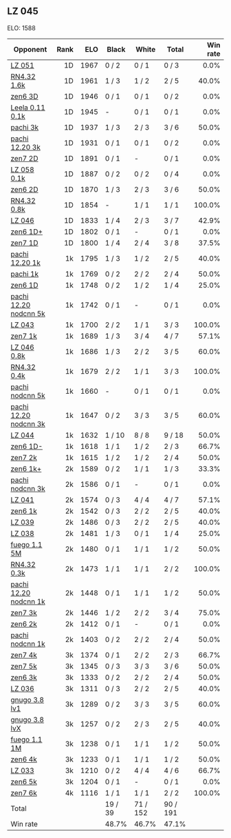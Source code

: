 ## LZ 045 ##

ELO: 1588

Opponent | Rank | ELO | Black | White | Total | Win rate
---------|-----:|----:|-------|-------|-------|-------:
[LZ 051](LZ%20051.md) | 1D | 1967 | 0 / 2 | 0 / 1 | 0 / 3 | 0.0%
[RN4.32 1.6k](RN4.32%201.6k.md) | 1D | 1961 | 1 / 3 | 1 / 2 | 2 / 5 | 40.0%
[zen6 3D](zen6%203D.md) | 1D | 1946 | 0 / 1 | 0 / 1 | 0 / 2 | 0.0%
[Leela 0.11 0.1k](Leela%200.11%200.1k.md) | 1D | 1945 | - | 0 / 1 | 0 / 1 | 0.0%
[pachi 3k](pachi%203k.md) | 1D | 1937 | 1 / 3 | 2 / 3 | 3 / 6 | 50.0%
[pachi 12.20 3k](pachi%2012.20%203k.md) | 1D | 1931 | 0 / 1 | 0 / 1 | 0 / 2 | 0.0%
[zen7 2D](zen7%202D.md) | 1D | 1891 | 0 / 1 | - | 0 / 1 | 0.0%
[LZ 058 0.1k](LZ%20058%200.1k.md) | 1D | 1887 | 0 / 2 | 0 / 2 | 0 / 4 | 0.0%
[zen6 2D](zen6%202D.md) | 1D | 1870 | 1 / 3 | 2 / 3 | 3 / 6 | 50.0%
[RN4.32 0.8k](RN4.32%200.8k.md) | 1D | 1854 | - | 1 / 1 | 1 / 1 | 100.0%
[LZ 046](LZ%20046.md) | 1D | 1833 | 1 / 4 | 2 / 3 | 3 / 7 | 42.9%
[zen6 1D+](zen6%201D+.md) | 1D | 1802 | 0 / 1 | - | 0 / 1 | 0.0%
[zen7 1D](zen7%201D.md) | 1D | 1800 | 1 / 4 | 2 / 4 | 3 / 8 | 37.5%
[pachi 12.20 1k](pachi%2012.20%201k.md) | 1k | 1795 | 1 / 3 | 1 / 2 | 2 / 5 | 40.0%
[pachi 1k](pachi%201k.md) | 1k | 1769 | 0 / 2 | 2 / 2 | 2 / 4 | 50.0%
[zen6 1D](zen6%201D.md) | 1k | 1748 | 0 / 2 | 1 / 2 | 1 / 4 | 25.0%
[pachi 12.20 nodcnn 5k](pachi%2012.20%20nodcnn%205k.md) | 1k | 1742 | 0 / 1 | - | 0 / 1 | 0.0%
[LZ 043](LZ%20043.md) | 1k | 1700 | 2 / 2 | 1 / 1 | 3 / 3 | 100.0%
[zen7 1k](zen7%201k.md) | 1k | 1689 | 1 / 3 | 3 / 4 | 4 / 7 | 57.1%
[LZ 046 0.8k](LZ%20046%200.8k.md) | 1k | 1686 | 1 / 3 | 2 / 2 | 3 / 5 | 60.0%
[RN4.32 0.4k](RN4.32%200.4k.md) | 1k | 1679 | 2 / 2 | 1 / 1 | 3 / 3 | 100.0%
[pachi nodcnn 5k](pachi%20nodcnn%205k.md) | 1k | 1660 | - | 0 / 1 | 0 / 1 | 0.0%
[pachi 12.20 nodcnn 3k](pachi%2012.20%20nodcnn%203k.md) | 1k | 1647 | 0 / 2 | 3 / 3 | 3 / 5 | 60.0%
[LZ 044](LZ%20044.md) | 1k | 1632 | 1 / 10 | 8 / 8 | 9 / 18 | 50.0%
[zen6 1D-](zen6%201D-.md) | 1k | 1618 | 1 / 1 | 1 / 2 | 2 / 3 | 66.7%
[zen7 2k](zen7%202k.md) | 1k | 1615 | 1 / 2 | 1 / 2 | 2 / 4 | 50.0%
[zen6 1k+](zen6%201k+.md) | 2k | 1589 | 0 / 2 | 1 / 1 | 1 / 3 | 33.3%
[pachi nodcnn 3k](pachi%20nodcnn%203k.md) | 2k | 1586 | 0 / 1 | - | 0 / 1 | 0.0%
[LZ 041](LZ%20041.md) | 2k | 1574 | 0 / 3 | 4 / 4 | 4 / 7 | 57.1%
[zen6 1k](zen6%201k.md) | 2k | 1542 | 0 / 3 | 2 / 2 | 2 / 5 | 40.0%
[LZ 039](LZ%20039.md) | 2k | 1486 | 0 / 3 | 2 / 2 | 2 / 5 | 40.0%
[LZ 038](LZ%20038.md) | 2k | 1481 | 1 / 3 | 0 / 1 | 1 / 4 | 25.0%
[fuego 1.1 5M](fuego%201.1%205M.md) | 2k | 1480 | 0 / 1 | 1 / 1 | 1 / 2 | 50.0%
[RN4.32 0.3k](RN4.32%200.3k.md) | 2k | 1473 | 1 / 1 | 1 / 1 | 2 / 2 | 100.0%
[pachi 12.20 nodcnn 1k](pachi%2012.20%20nodcnn%201k.md) | 2k | 1448 | 0 / 1 | 1 / 1 | 1 / 2 | 50.0%
[zen7 3k](zen7%203k.md) | 2k | 1446 | 1 / 2 | 2 / 2 | 3 / 4 | 75.0%
[zen6 2k](zen6%202k.md) | 2k | 1412 | 0 / 1 | - | 0 / 1 | 0.0%
[pachi nodcnn 1k](pachi%20nodcnn%201k.md) | 2k | 1403 | 0 / 2 | 2 / 2 | 2 / 4 | 50.0%
[zen7 4k](zen7%204k.md) | 3k | 1374 | 0 / 1 | 2 / 2 | 2 / 3 | 66.7%
[zen7 5k](zen7%205k.md) | 3k | 1345 | 0 / 3 | 3 / 3 | 3 / 6 | 50.0%
[zen6 3k](zen6%203k.md) | 3k | 1333 | 0 / 2 | 2 / 2 | 2 / 4 | 50.0%
[LZ 036](LZ%20036.md) | 3k | 1311 | 0 / 3 | 2 / 2 | 2 / 5 | 40.0%
[gnugo 3.8 lv1](gnugo%203.8%20lv1.md) | 3k | 1289 | 0 / 2 | 3 / 3 | 3 / 5 | 60.0%
[gnugo 3.8 lvX](gnugo%203.8%20lvX.md) | 3k | 1257 | 0 / 2 | 2 / 3 | 2 / 5 | 40.0%
[fuego 1.1 1M](fuego%201.1%201M.md) | 3k | 1238 | 0 / 1 | 1 / 1 | 1 / 2 | 50.0%
[zen6 4k](zen6%204k.md) | 3k | 1233 | 0 / 1 | 1 / 1 | 1 / 2 | 50.0%
[LZ 033](LZ%20033.md) | 3k | 1210 | 0 / 2 | 4 / 4 | 4 / 6 | 66.7%
[zen6 5k](zen6%205k.md) | 3k | 1204 | 0 / 1 | - | 0 / 1 | 0.0%
[zen7 6k](zen7%206k.md) | 4k | 1116 | 1 / 1 | 1 / 1 | 2 / 2 | 100.0%
Total | | | 19 / 39 | 71 / 152 | 90 / 191 | 
Win rate| | | 48.7% | 46.7% | 47.1% | 
